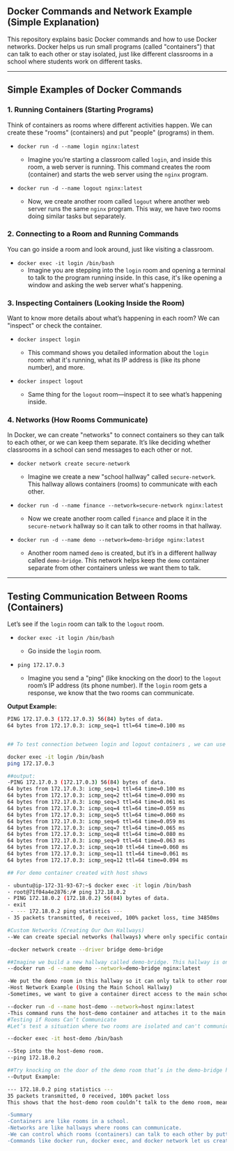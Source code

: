 ## Docker Commands and Network Example (Simple Explanation)

This repository explains basic Docker commands and how to use Docker networks. Docker helps us run small programs (called "containers") that can talk to each other or stay isolated, just like different classrooms in a school where students work on different tasks.

---

## Simple Examples of Docker Commands

### 1. Running Containers (Starting Programs)

Think of containers as rooms where different activities happen. We can create these "rooms" (containers) and put "people" (programs) in them.

- `docker run -d --name login nginx:latest`
  - Imagine you’re starting a classroom called `login`, and inside this room, a web server is running. This command creates the room (container) and starts the web server using the `nginx` program.

- `docker run -d --name logout nginx:latest`
  - Now, we create another room called `logout` where another web server runs the same `nginx` program. This way, we have two rooms doing similar tasks but separately.

### 2. Connecting to a Room and Running Commands

You can go inside a room and look around, just like visiting a classroom.

- `docker exec -it login /bin/bash`
  - Imagine you are stepping into the `login` room and opening a terminal to talk to the program running inside. In this case, it's like opening a window and asking the web server what's happening.

### 3. Inspecting Containers (Looking Inside the Room)

Want to know more details about what’s happening in each room? We can "inspect" or check the container.

- `docker inspect login`
  - This command shows you detailed information about the `login` room: what it's running, what its IP address is (like its phone number), and more.

- `docker inspect logout`
  - Same thing for the `logout` room—inspect it to see what’s happening inside.

### 4. Networks (How Rooms Communicate)

In Docker, we can create "networks" to connect containers so they can talk to each other, or we can keep them separate. It’s like deciding whether classrooms in a school can send messages to each other or not.

- `docker network create secure-network`
  - Imagine we create a new "school hallway" called `secure-network`. This hallway allows containers (rooms) to communicate with each other.

- `docker run -d --name finance --network=secure-network nginx:latest`
  - Now we create another room called `finance` and place it in the `secure-network` hallway so it can talk to other rooms in that hallway.

- `docker run -d --name demo --network=demo-bridge nginx:latest`
  - Another room named `demo` is created, but it’s in a different hallway called `demo-bridge`. This network helps keep the `demo` container separate from other containers unless we want them to talk.

---

## Testing Communication Between Rooms (Containers)

Let’s see if the `login` room can talk to the `logout` room.

- `docker exec -it login /bin/bash`
  - Go inside the `login` room.

- `ping 172.17.0.3`
  - Imagine you send a "ping" (like knocking on the door) to the `logout` room’s IP address (its phone number). If the `login` room gets a response, we know that the two rooms can communicate.

**Output Example:**

```bash
PING 172.17.0.3 (172.17.0.3) 56(84) bytes of data.
64 bytes from 172.17.0.3: icmp_seq=1 ttl=64 time=0.100 ms


## To test connection between login and logout containers , we can use this command

docker exec -it login /bin/bash
ping 172.17.0.3

##output:
-PING 172.17.0.3 (172.17.0.3) 56(84) bytes of data.
64 bytes from 172.17.0.3: icmp_seq=1 ttl=64 time=0.100 ms
64 bytes from 172.17.0.3: icmp_seq=2 ttl=64 time=0.090 ms
64 bytes from 172.17.0.3: icmp_seq=3 ttl=64 time=0.061 ms
64 bytes from 172.17.0.3: icmp_seq=4 ttl=64 time=0.059 ms
64 bytes from 172.17.0.3: icmp_seq=5 ttl=64 time=0.060 ms
64 bytes from 172.17.0.3: icmp_seq=6 ttl=64 time=0.059 ms
64 bytes from 172.17.0.3: icmp_seq=7 ttl=64 time=0.065 ms
64 bytes from 172.17.0.3: icmp_seq=8 ttl=64 time=0.080 ms
64 bytes from 172.17.0.3: icmp_seq=9 ttl=64 time=0.063 ms
64 bytes from 172.17.0.3: icmp_seq=10 ttl=64 time=0.060 ms
64 bytes from 172.17.0.3: icmp_seq=11 ttl=64 time=0.061 ms
64 bytes from 172.17.0.3: icmp_seq=12 ttl=64 time=0.094 ms

## For demo container created with host shows

- ubuntu@ip-172-31-93-67:~$ docker exec -it login /bin/bash
- root@71f04a4e2876:/# ping 172.18.0.2
- PING 172.18.0.2 (172.18.0.2) 56(84) bytes of data.
- exit
 - --- 172.18.0.2 ping statistics ---
- 35 packets transmitted, 0 received, 100% packet loss, time 34850ms

#Custom Networks (Creating Our Own Hallways)
--We can create special networks (hallways) where only specific containers (rooms) can communicate.

-docker network create --driver bridge demo-bridge

##Imagine we build a new hallway called demo-bridge. This hallway is only for certain rooms to use.
--docker run -d --name demo --network=demo-bridge nginx:latest

-We put the demo room in this hallway so it can only talk to other rooms in the demo-bridge hallway.
-Host Network Example (Using the Main School Hallway)
-Sometimes, we want to give a container direct access to the main school hallway (the host network), meaning it can talk to everyone in the school directly.

--docker run -d --name host-demo --network=host nginx:latest
-This command runs the host-demo container and attaches it to the main hallway (the host network). It can now communicate with any room in the school without restrictions.
#Testing if Rooms Can’t Communicate
#Let’s test a situation where two rooms are isolated and can't communicate.

--docker exec -it host-demo /bin/bash

--Step into the host-demo room.
--ping 172.18.0.2

##Try knocking on the door of the demo room that’s in the demo-bridge hallway. You might not get a response because the host-demo room is in a different hallway (network).
--Output Example:

--- 172.18.0.2 ping statistics ---
35 packets transmitted, 0 received, 100% packet loss
This shows that the host-demo room couldn’t talk to the demo room, meaning they are in separate networks and can't communicate.

-Summary
-Containers are like rooms in a school.
-Networks are like hallways where rooms can communicate.
-We can control which rooms (containers) can talk to each other by putting them in the same hallway (network).
-Commands like docker run, docker exec, and docker network let us create rooms, connect to them, and manage their communication.
